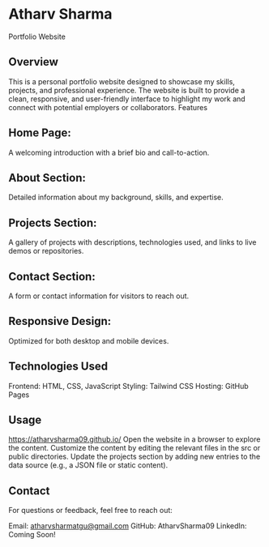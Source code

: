 # Atharv Sharma
Portfolio Website
## Overview
This is a personal portfolio website designed to showcase my skills, projects, and professional experience. The website is built to provide a clean, responsive, and user-friendly interface to highlight my work and connect with potential employers or collaborators.
Features

## Home Page:
A welcoming introduction with a brief bio and call-to-action.
## About Section:
Detailed information about my background, skills, and expertise.
## Projects Section:
 A gallery of projects with descriptions, technologies used, and links to live demos or repositories.
## Contact Section:
A form or contact information for visitors to reach out.
## Responsive Design:
Optimized for both desktop and mobile devices.

## Technologies Used

Frontend: HTML, CSS, JavaScript
Styling: Tailwind CSS
Hosting: GitHub Pages



## Usage
https://atharvsharma09.github.io/
Open the website in a browser to explore the content.
Customize the content by editing the relevant files in the src or public directories.
Update the projects section by adding new entries to the data source (e.g., a JSON file or static content).


## Contact
For questions or feedback, feel free to reach out:

Email: atharvsharmatgu@gmail.com
GitHub: AtharvSharma09
LinkedIn: Coming Soon!

